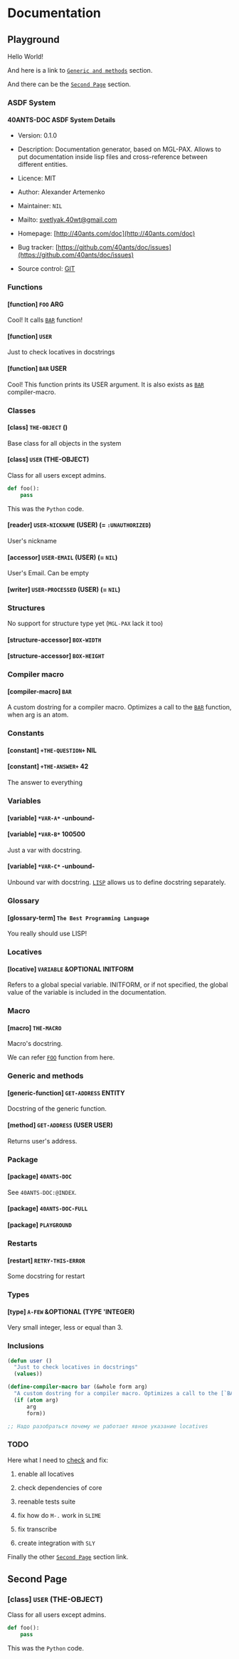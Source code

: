 # Documentation

## Playground

Hello World!

And here is a link to [`Generic and methods`](#x-28PLAYGROUND-3A-40METHODS-2040ANTS-DOC-2FLOCATIVES-3ASECTION-29) section.

And there can be the [`Second Page`](#x-28PLAYGROUND-3A-40SECOND-PAGE-2040ANTS-DOC-2FLOCATIVES-3ASECTION-29) section.

### ASDF System

#### 40ANTS-DOC ASDF System Details

* Version: 0.1.0

* Description: Documentation generator, based on MGL-PAX. Allows to put documentation inside lisp files and cross-reference between different entities.

* Licence: MIT

* Author: Alexander Artemenko

* Maintainer: `NIL`

* Mailto: [svetlyak.40wt@gmail.com](mailto:svetlyak.40wt@gmail.com)

* Homepage: [http://40ants.com/doc](http://40ants.com/doc)

* Bug tracker: [https://github.com/40ants/doc/issues](https://github.com/40ants/doc/issues)

* Source control: [GIT](https://github.com/40ants/doc)

### Functions

#### [function] `FOO` ARG


Cool! It calls [`BAR`](#x-28PLAYGROUND-3ABAR-20FUNCTION-29) function!


#### [function] `USER`


Just to check locatives in docstrings


#### [function] `BAR` USER


Cool! This function prints its USER argument. It is also exists as [`BAR`](#x-28PLAYGROUND-3ABAR-20-28COMPILER-MACRO-29-29) compiler-macro.


### Classes

#### [class] `THE-OBJECT` ()


Base class for all objects in the system


#### [class] `USER` (THE-OBJECT)


Class for all users except admins.

```python
def foo():
    pass
```
This was the `Python` code.


#### [reader] `USER-NICKNAME` (USER) (= `:UNAUTHORIZED`)


User's nickname


#### [accessor] `USER-EMAIL` (USER) (= `NIL`)


User's Email. Can be empty


#### [writer] `USER-PROCESSED` (USER) (= `NIL`)



### Structures

No support for structure type yet (`MGL-PAX` lack it too)

#### [structure-accessor] `BOX-WIDTH`



#### [structure-accessor] `BOX-HEIGHT`



### Compiler macro

#### [compiler-macro] `BAR`


A custom dostring for a compiler macro. Optimizes a call to the [`BAR`](#x-28PLAYGROUND-3ABAR-20FUNCTION-29) function, when arg is an atom.


### Constants

#### [constant] `+THE-QUESTION+` NIL



#### [constant] `+THE-ANSWER+` 42


The answer to everything


### Variables

#### [variable] `*VAR-A*` -unbound-



#### [variable] `*VAR-B*` 100500


Just a var with docstring.


#### [variable] `*VAR-C*` -unbound-


Unbound var with docstring. [`LISP`](#x-28PLAYGROUND-3ALISP-2040ANTS-DOC-2FLOCATIVES-3AGLOSSARY-TERM-29) allows us to define docstring separately.


### Glossary

#### [glossary-term] `The Best Programming Language`


You really should use LISP!


### Locatives

#### [locative] `VARIABLE` &OPTIONAL INITFORM


Refers to a global special variable. INITFORM, or if not specified,
the global value of the variable is included in the documentation.


### Macro

#### [macro] `THE-MACRO`


Macro's docstring.

We can refer [`FOO`](#x-28PLAYGROUND-3AFOO-20FUNCTION-29) function from here.


### Generic and methods

#### [generic-function] `GET-ADDRESS` ENTITY


Docstring of the generic function.


#### [method] `GET-ADDRESS` (USER USER)


Returns user's address.


### Package

#### [package] `40ANTS-DOC`


See `40ANTS-DOC:@INDEX`.


#### [package] `40ANTS-DOC-FULL`



#### [package] `PLAYGROUND`



### Restarts

#### [restart] `RETRY-THIS-ERROR`


Some docstring for restart


### Types

#### [type] `A-FEW` &OPTIONAL (TYPE 'INTEGER)


Very small integer, less or equal than 3.


### Inclusions

```lisp
(defun user ()
  "Just to check locatives in docstrings"
  (values))

(define-compiler-macro bar (&whole form arg)
  "A custom dostring for a compiler macro. Optimizes a call to the [`BAR`](#x-28PLAYGROUND-3ABAR-20FUNCTION-29) function, when arg is an atom."
  (if (atom arg)
      arg
      form))

;; Надо разобраться почему не работает явное указание locatives
```
### TODO

Here what I need to [check](https://yandex.ru) and fix:

1. enable all locatives

2. check dependencies of core

3. reenable tests suite

4. fix how do `M-.` work in `SLIME`

5. fix transcribe

6. create integration with `SLY`

Finally the other [`Second Page`](#x-28PLAYGROUND-3A-40SECOND-PAGE-2040ANTS-DOC-2FLOCATIVES-3ASECTION-29) section link.

## Second Page

### [class] `USER` (THE-OBJECT)


Class for all users except admins.

```python
def foo():
    pass
```
This was the `Python` code.


